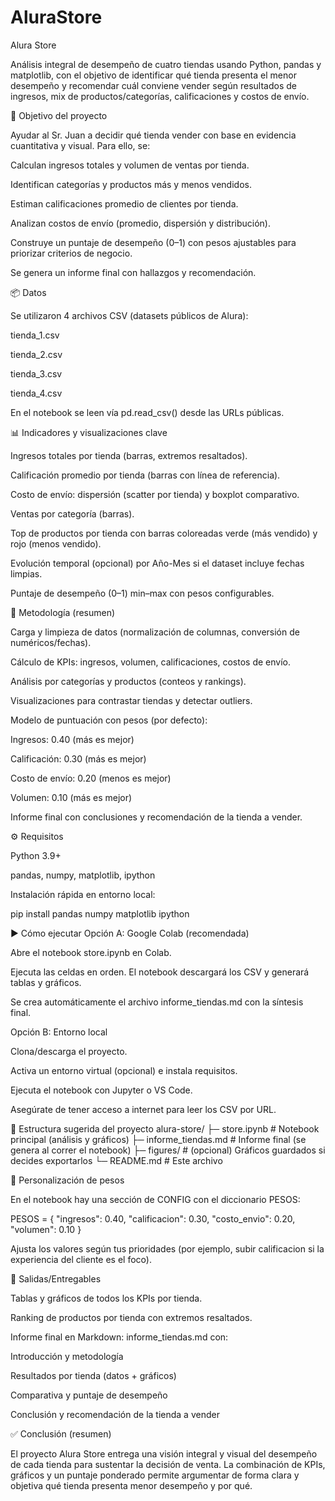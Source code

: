 # AluraStore
Alura Store

Análisis integral de desempeño de cuatro tiendas usando Python, pandas y matplotlib, con el objetivo de identificar qué tienda presenta el menor desempeño y recomendar cuál conviene vender según resultados de ingresos, mix de productos/categorías, calificaciones y costos de envío.

🎯 Objetivo del proyecto

Ayudar al Sr. Juan a decidir qué tienda vender con base en evidencia cuantitativa y visual. Para ello, se:

Calculan ingresos totales y volumen de ventas por tienda.

Identifican categorías y productos más y menos vendidos.

Estiman calificaciones promedio de clientes por tienda.

Analizan costos de envío (promedio, dispersión y distribución).

Construye un puntaje de desempeño (0–1) con pesos ajustables para priorizar criterios de negocio.

Se genera un informe final con hallazgos y recomendación.

📦 Datos

Se utilizaron 4 archivos CSV (datasets públicos de Alura):

tienda_1.csv

tienda_2.csv

tienda_3.csv

tienda_4.csv

En el notebook se leen vía pd.read_csv() desde las URLs públicas.

📊 Indicadores y visualizaciones clave

Ingresos totales por tienda (barras, extremos resaltados).

Calificación promedio por tienda (barras con línea de referencia).

Costo de envío: dispersión (scatter por tienda) y boxplot comparativo.

Ventas por categoría (barras).

Top de productos por tienda con barras coloreadas verde (más vendido) y rojo (menos vendido).

Evolución temporal (opcional) por Año-Mes si el dataset incluye fechas limpias.

Puntaje de desempeño (0–1) min–max con pesos configurables.

🧮 Metodología (resumen)

Carga y limpieza de datos (normalización de columnas, conversión de numéricos/fechas).

Cálculo de KPIs: ingresos, volumen, calificaciones, costos de envío.

Análisis por categorías y productos (conteos y rankings).

Visualizaciones para contrastar tiendas y detectar outliers.

Modelo de puntuación con pesos (por defecto):

Ingresos: 0.40 (más es mejor)

Calificación: 0.30 (más es mejor)

Costo de envío: 0.20 (menos es mejor)

Volumen: 0.10 (más es mejor)

Informe final con conclusiones y recomendación de la tienda a vender.

⚙️ Requisitos

Python 3.9+

pandas, numpy, matplotlib, ipython

Instalación rápida en entorno local:

pip install pandas numpy matplotlib ipython

▶️ Cómo ejecutar
Opción A: Google Colab (recomendada)

Abre el notebook store.ipynb en Colab.

Ejecuta las celdas en orden. El notebook descargará los CSV y generará tablas y gráficos.

Se crea automáticamente el archivo informe_tiendas.md con la síntesis final.

Opción B: Entorno local

Clona/descarga el proyecto.

Activa un entorno virtual (opcional) e instala requisitos.

Ejecuta el notebook con Jupyter o VS Code.

Asegúrate de tener acceso a internet para leer los CSV por URL.

📁 Estructura sugerida del proyecto
alura-store/
├─ store.ipynb                # Notebook principal (análisis y gráficos)
├─ informe_tiendas.md         # Informe final (se genera al correr el notebook)
├─ figures/                   # (opcional) Gráficos guardados si decides exportarlos
└─ README.md                  # Este archivo

🧩 Personalización de pesos

En el notebook hay una sección de CONFIG con el diccionario PESOS:

PESOS = {
    "ingresos": 0.40,
    "calificacion": 0.30,
    "costo_envio": 0.20,
    "volumen": 0.10
}


Ajusta los valores según tus prioridades (por ejemplo, subir calificacion si la experiencia del cliente es el foco).

📝 Salidas/Entregables

Tablas y gráficos de todos los KPIs por tienda.

Ranking de productos por tienda con extremos resaltados.

Informe final en Markdown: informe_tiendas.md con:

Introducción y metodología

Resultados por tienda (datos + gráficos)

Comparativa y puntaje de desempeño

Conclusión y recomendación de la tienda a vender

✅ Conclusión (resumen)

El proyecto Alura Store entrega una visión integral y visual del desempeño de cada tienda para sustentar la decisión de venta. La combinación de KPIs, gráficos y un puntaje ponderado permite argumentar de forma clara y objetiva qué tienda presenta menor desempeño y por qué.
